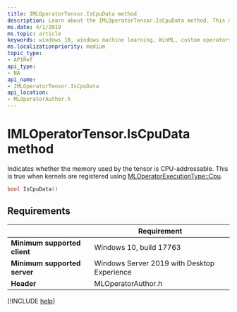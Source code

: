 ```yaml
---
title: IMLOperatorTensor.IsCpuData method
description: Learn about the IMLOperatorTensor.IsCpuData method. This method indicates whether the memory used by the tensor is CPU-addressable.
ms.date: 4/1/2019
ms.topic: article
keywords: windows 10, windows machine learning, WinML, custom operators, IsCpuData
ms.localizationpriority: medium
topic_type:
- APIRef
api_type:
- NA
api_name:
- IMLOperatorTensor.IsCpuData
api_location:
- MLOperatorAuthor.h
---
```


# IMLOperatorTensor.IsCpuData method

Indicates whether the memory used by the tensor is CPU-addressable. This is true when kernels are registered using [MLOperatorExecutionType::Cpu](MLOperatorExecutionType.md).

```cpp
bool IsCpuData()
```

## Requirements

| | Requirement |
|-|-|
| **Minimum supported client** | Windows 10, build 17763 |
| **Minimum supported server** | Windows Server 2019 with Desktop Experience |
| **Header** | MLOperatorAuthor.h |

[!INCLUDE [help](../../includes/get-help.md)]
